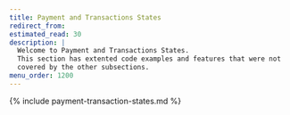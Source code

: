 ```yaml
---
title: Payment and Transactions States
redirect_from:
estimated_read: 30
description: |
  Welcome to Payment and Transactions States.
  This section has extented code examples and features that were not
  covered by the other subsections.
menu_order: 1200
---
```


{% include payment-transaction-states.md %}